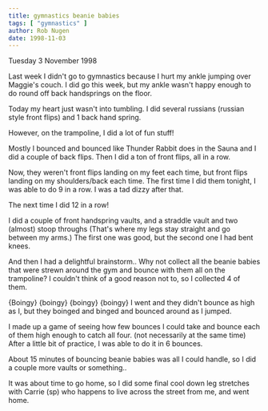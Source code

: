 ```yaml
---
title: gymnastics beanie babies
tags: [ "gymnastics" ]
author: Rob Nugen
date: 1998-11-03
---
```


<title>Bouncing Beanie Babies</title>

<p class=date>Tuesday 3 November 1998</p>

<p>Last week I didn't go to gymnastics because I hurt my ankle jumping over Maggie's couch.  I did go this week, but my ankle wasn't happy enough to do round off back handsprings on the floor.

<p>Today my heart just wasn't into tumbling.  I did several russians (russian style front flips) and 1 back hand spring.

<p>However, on the trampoline, I did a lot of fun stuff!

<p>Mostly I bounced and bounced like Thunder Rabbit does in the Sauna and I did a couple of back flips.  Then I did a ton of front flips, all in a row.

<p>Now, they weren't front flips landing on my feet each time, but front flips landing on my shoulders/back each time.  The first time I did them tonight, I was able to do 9 in a row.  I was a tad dizzy after that.

<p>The next time I did 12 in a row! 

<p>I did a couple of front handspring vaults, and a straddle vault and two (almost) stoop throughs (That's where my legs stay straight and go between my arms.)  The first one was good, but the second one I had bent knees.

<p>And then I had a delightful brainstorm.. Why not collect all the beanie babies that were strewn around the gym and bounce with them all on the trampoline?  I couldn't think of a good reason not to, so I collected 4 of them.

<p>{Boingy} {boingy} {boingy} {boingy} I went and they didn't bounce as high as I, but they boinged and binged and bounced around as I jumped.  

<p>I made up a game of seeing how few bounces I could take and bounce each of them high enough to catch all four.  (not necessarily at the same time)    After a little bit of practice, I was able to do it in 6 bounces.

<p>About 15 minutes of bouncing beanie babies was all I could handle, so I did a couple more vaults or something.. 

<p>It was about time to go home, so I did some final cool down leg stretches with Carrie (sp) who happens to live across the street from me, and went home.
</p>
